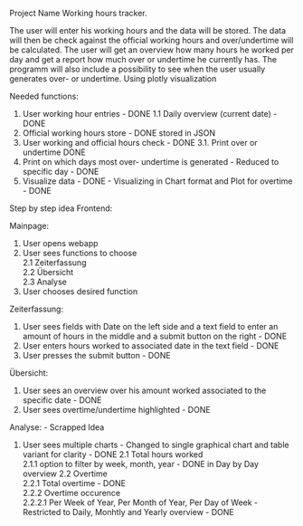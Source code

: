 Project Name
Working hours tracker.

The user will enter his working hours and the data will be stored. The data will then be check against the official working hours and over/undertime will be calculated. The user will get an overview how many hours he worked per day and get a report how much over or undertime he currently has.
The programm will also include a possibility to see when the user usually generates over- or undertime. Using plotly visualization

Needed functions:
1. User working hour entries  - DONE
   1.1 Daily overview (current date)   - DONE
2. Official working hours store  - DONE stored in JSON
3. User working and official hours check  - DONE
    3.1. Print over or undertime  DONE
5. Print on which days most over- undertime is generated  - Reduced to specific day - DONE
6. Visualize data - DONE - Visualizing in Chart format and Plot for overtime - DONE

Step by step idea Frontend:

Mainpage:
1. User opens webapp
2. User sees functions to choose   
   2.1 Zeiterfassung   
   2.2 Übersicht   
   2.3 Analyse   
3. User chooses desired function   

Zeiterfassung:   
1. User sees fields with Date on the left side and a text field to enter an amount of hours in the middle and a submit button on the right   - DONE
2. User enters hours worked to associated date in the text field   - DONE
3. User presses the submit button  - DONE

Übersicht:  
1. User sees an overview over his amount worked associated to the specific date - DONE
2. User sees overtime/undertime highlighted - DONE

Analyse: - Scrapped Idea
1. User sees multiple charts  - Changed to single graphical chart and table variant for clarity - DONE
    2.1 Total hours worked     
        2.1.1 option to filter by week, month, year - DONE in Day by Day overview
    2.2 Overtime     
        2.2.1 Total overtime - DONE  
        2.2.2 Overtime occurence  
            2.2.2.1 Per Week of Year, Per Month of Year, Per Day of Week - Restricted to Daily, Monhtly and Yearly overview - DONE
   



